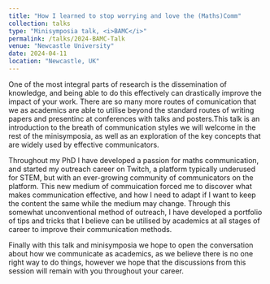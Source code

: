 ```yaml
---
title: "How I learned to stop worrying and love the (Maths)Comm"
collection: talks
type: "Minisymposia talk, <i>BAMC</i>"
permalink: /talks/2024-BAMC-Talk
venue: "Newcastle University"
date: 2024-04-11
location: "Newcastle, UK"
---
```


One of the most integral parts of research is the dissemination of knowledge, and being able to do this effectively can drastically improve the impact of your work. There are so many more routes of comunication that we as academics are able to utilise beyond the standard routes of writing papers and presentinc at conferences with talks and posters.This talk is an introduction to the breath of communication styles we will welcome in the rest of the minisymposia, as well as an exploration of the key concepts that are widely used by effective communicators.

 Throughout my PhD I have developed a passion for maths communication, and started my outreach career on Twitch, a platform typically underused for STEM, but with an ever-growing community of communicators on the platform. This new medium of commuication forced me to discover what makes communication effective, and how I need to adapt if I want to keep the content the same while the medium may change. Through this somewhat unconventional method of outreach, I have developed a portfolio of tips and tricks that I believe can be utilised by academics at all stages of career to improve their communication methods. 

Finally with this talk and minisymposia we hope to open the conversation about how we communicate as academics, as we believe there is no one right way to do things, however we hope that the discussions from this session will remain with you throughout your career.